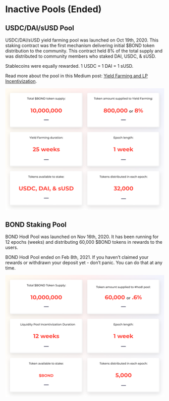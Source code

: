 # Inactive Pools (Ended)

## USDC/DAI/sUSD Pool

USDC/DAI/sUSD yield farming pool was launched on Oct 19th, 2020. This staking contract was the first mechanism delivering initial $BOND token distribution to the community. This contract held 8% of the total supply and was distributed to community members who staked DAI, USDC, & sUSD.

Stablecoins were equally rewarded. 1 USDC = 1 DAI = 1 sUSD.

Read more about the pool in this Medium post: [Yield Farming and LP Incentivization](https://medium.com/barnbridge/yield-farming-and-lp-incentivization-25eba3f55ec4).

![](<../.gitbook/assets/pool1 (1).png>)

## BOND Staking Pool

BOND Hodl Pool was launched on Nov 16th, 2020. It has been running for 12 epochs (weeks) and distributing 60,000 $BOND tokens in rewards to the users.

BOND Hodl Pool ended on Feb 8th, 2021. If you haven’t claimed your rewards or withdrawn your deposit yet - don’t panic. You can do that at any time.

![](../.gitbook/assets/pool3.png)

